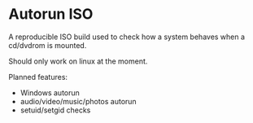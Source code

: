 # Autorun ISO

A reproducible ISO build used to check how a system behaves when a cd/dvdrom is mounted.

Should only work on linux at the moment.

Planned features:

* Windows autorun
* audio/video/music/photos autorun
* setuid/setgid checks

